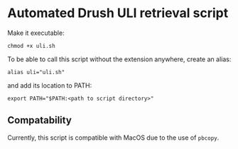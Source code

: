 # Automated Drush ULI retrieval script

Make it executable:

`chmod +x uli.sh`

To be able to call this script without the extension anywhere, create an alias:

`alias uli="uli.sh"`

and add its location to PATH:

`export PATH="$PATH:<path to script directory>"`

## Compatability

Currently, this script is compatible with MacOS due to the use of `pbcopy`.
